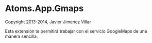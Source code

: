 # Atoms.App.Gmaps
Copyright 2013-2014, Javier Jimenez Villar

Esta extensión te permitirá trabajar con el servicio GoogleMaps de una manera sencilla. 

